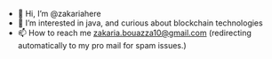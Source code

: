 - 👋 Hi, I’m @zakariahere
- 👀 I’m interested in java, and curious about blockchain technologies
- 📫 How to reach me zakaria.bouazza10@gmail.com (redirecting automatically to my pro mail for spam issues.)
